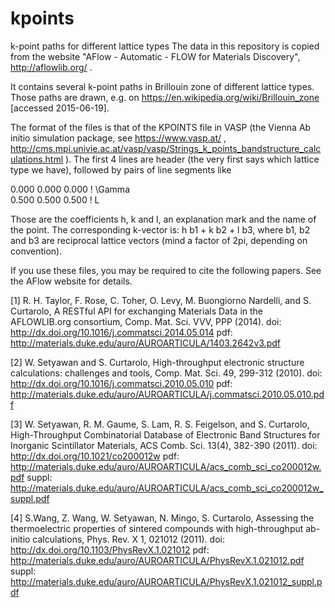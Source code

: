 # kpoints
k-point paths for different lattice types
The data in this repository is copied from the website "AFlow - Automatic - FLOW for Materials Discovery", http://aflowlib.org/ .

It contains several k-point paths in Brillouin zone of different lattice types.
Those paths are drawn, e.g. on https://en.wikipedia.org/wiki/Brillouin_zone [accessed 2015-06-19].

The format of the files is that of the KPOINTS file in VASP (the Vienna Ab initio simulation package, see https://www.vasp.at/ , http://cms.mpi.univie.ac.at/vasp/vasp/Strings_k_points_bandstructure_calculations.html ).
The first 4 lines are header (the very first says which lattice type we have), followed by pairs of line segments like

   0.000   0.000   0.000   ! \Gamma  
   0.500   0.500   0.500   ! L  

Those are the coefficients h, k and l, an explanation mark and the name of the point.
The corresponding k-vector is: h b1 + k b2 + l b3, where b1, b2 and b3 are reciprocal lattice vectors (mind a factor of 2pi, depending on convention).

If you use these files, you may be required to cite the following papers. See the AFlow website for details.

[1] R. H. Taylor, F. Rose, C. Toher, O. Levy, M. Buongiorno Nardelli, and S. Curtarolo, A RESTful API for exchanging Materials Data in the AFLOWLIB.org consortium, Comp. Mat. Sci. VVV, PPP (2014).
doi: http://dx.doi.org/10.1016/j.commatsci.2014.05.014
pdf: http://materials.duke.edu/auro/AUROARTICULA/1403.2642v3.pdf

[2] W. Setyawan and S. Curtarolo, High-throughput electronic structure calculations: challenges and tools, Comp. Mat. Sci. 49, 299-312 (2010).
doi: http://dx.doi.org/10.1016/j.commatsci.2010.05.010
pdf: http://materials.duke.edu/auro/AUROARTICULA/j.commatsci.2010.05.010.pdf

[3] W. Setyawan, R. M. Gaume, S. Lam, R. S. Feigelson, and S. Curtarolo, High-Throughput Combinatorial Database of Electronic Band Structures for Inorganic Scintillator Materials, ACS Comb. Sci. 13(4), 382-390 (2011).
doi: http://dx.doi.org/10.1021/co200012w
pdf: http://materials.duke.edu/auro/AUROARTICULA/acs_comb_sci_co200012w.pdf
suppl: http://materials.duke.edu/auro/AUROARTICULA/acs_comb_sci_co200012w_suppl.pdf

[4] S.Wang, Z. Wang, W. Setyawan, N. Mingo, S. Curtarolo, Assessing the thermoelectric properties of sintered compounds with high-throughput ab-initio calculations, Phys. Rev. X 1, 021012 (2011).
doi: http://dx.doi.org/10.1103/PhysRevX.1.021012
pdf: http://materials.duke.edu/auro/AUROARTICULA/PhysRevX.1.021012.pdf
suppl: http://materials.duke.edu/auro/AUROARTICULA/PhysRevX.1.021012_suppl.pdf

